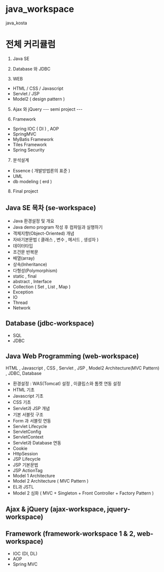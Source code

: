 # java_workspace
java_kosta

# 전체 커리큘럼 
1. Java SE

2. Database 와 JDBC

3. WEB 
- HTML / CSS / Javascript 
- Servlet / JSP 
- Model2 ( design pattern )

5. Ajax 와 jQuery 
--- semi project --- 

6. Framework 
- Spring IOC ( DI ) , AOP 
- SpringMVC 
- MyBatis Framework 
- Tiles Framework 
- Spring Security 

7. 분석설계 
- Essence ( 개발방법론의 표준 ) 
- UML 
- db modeling ( erd ) 

8. Final project     


## Java SE 목차 (se-workspace)
- Java 환경설정 및 개요 
- Java demo program 작성 후 컴파일과 실행하기 
- 객체지향(Object-Oriented) 개념
- 자바기본문법 ( 클래스 , 변수 , 메서드 , 생성자 ) 
- 데이터타입 
- 조건문 반복문 
- 배열(array)
- 상속(Inheritance)
- 다형성(Polymorphism)
- static , final  
- abstract , Interface 
- Collection ( Set , List , Map ) 
- Exception 
- IO 
- Thread 
- Network 

## Database (jdbc-workspace)
- SQL
- JDBC

## Java Web Programming (web-workspace)
HTML , Javascript , CSS , Servlet , JSP , Model2 Architecture(MVC Pattern) ,
JDBC, Database 

- 환경설정 :  WAS(Tomcat) 설정 ,  이클립스와 톰켓 연동 설정 
- HTML 기초 
- Javascript 기초
- CSS 기초 
- Servlet과 JSP 개념 
- 기본 서블릿 구조
- Form 과 서블릿 연동 
- Servlet Lifecycle 
- ServletConfig 
- ServletContext
- Servlet과 Database 연동 
- Cookie 
- HttpSession
- JSP Lifecycle
- JSP 기본문법 
- JSP ActionTag
- Model 1 Architecture 
- Model 2 Architecture ( MVC Pattern ) 
- EL과 JSTL 
- Model 2 심화 ( MVC + Singleton + Front Controller + Factory Pattern ) 


## Ajax & jQuery (ajax-workspace, jquery-workspace)

## Framework (framework-workspace 1 & 2, web-workspace)
- IOC (DI, DL)
- AOP
- Spring MVC





